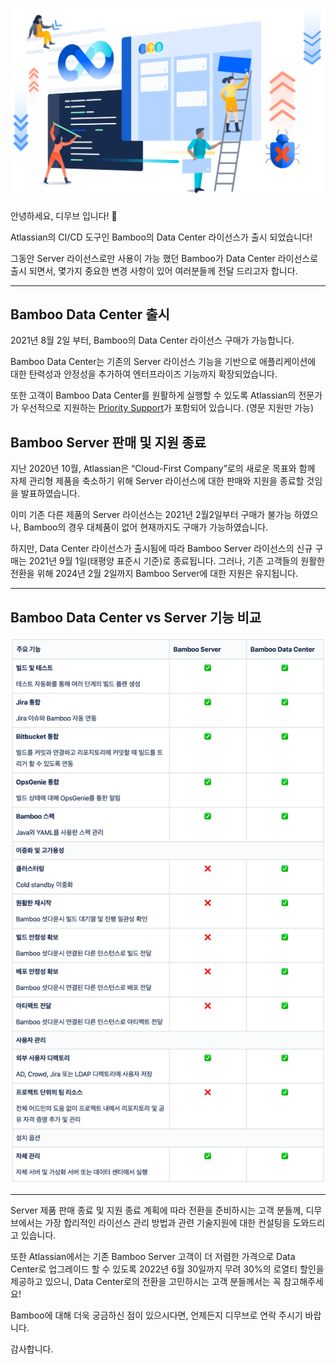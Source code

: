 ![banner](/assets/images/blog/bamboo1.png)

안녕하세요, 디무브 입니다! 🎈

Atlassian의 CI/CD 도구인 Bamboo의 Data Center 라이선스가 출시 되었습니다!

그동안 Server 라이선스로만 사용이 가능 했던 Bamboo가 Data Center 라이선스로 출시 되면서, 몇가지 중요한 변경 사항이 있어 여러분들께 전달 드리고자 합니다.

----------

## Bamboo Data Center 출시

2021년 8월 2일 부터, Bamboo의 Data Center 라이선스 구매가 가능합니다.

Bamboo Data Center는 기존의 Server 라이선스 기능을 기반으로 애플리케이션에 대한 탄력성과 안정성을 추가하여 엔터프라이즈 기능까지 확장되었습니다.

또한 고객이 Bamboo Data Center를 원활하게 실행할 수 있도록 Atlassian의 전문가가 우선적으로 지원하는 [Priority Support](https://www.atlassian.com/enterprise/support-services?tab=server-dc&utm_source=alert-email&utm_medium=email&utm_campaign=bamboo-ga_EML-10624&jobid=105144046&subid=1597367026)가 포함되어 있습니다. (영문 지원만 가능)

## Bamboo Server 판매 및 지원 종료

지난 2020년 10월, Atlassian은 “Cloud-First Company”로의 새로운 목표와 함께 자체 관리형 제품을 축소하기 위해 Server 라이선스에 대한 판매와 지원을 종료할 것임을 발표하였습니다.

이미 기존 다른 제품의 Server 라이선스는 2021년 2월2일부터 구매가 불가능 하였으나, Bamboo의 경우 대체품이 없어 현재까지도 구매가 가능하였습니다.

하지만, Data Center 라이선스가 출시됨에 따라 Bamboo Server 라이선스의 신규 구매는 2021년 9월 1일(태평양 표준시 기준)로 종료됩니다. 그러나, 기존 고객들의 원활한 전환을 위해 2024년 2월 2일까지 Bamboo Server에 대한 지원은 유지됩니다.

---
## Bamboo Data Center vs Server 기능 비교

![Feature Chart](/assets/images/blog/bamboo2.png)

---

Server 제품 판매 종료 및 지원 종료 계획에 따라 전환을 준비하시는 고객 분들께, 디무브에서는 가장 합리적인 라이선스 관리 방법과 관련 기술지원에 대한 컨설팅을 도와드리고 있습니다.

또한 Atlassian에서는 기존 Bamboo Server 고객이 더 저렴한 가격으로 Data Center로 업그레이드 할 수 있도록 2022년 6월 30일까지 무려 30%의 로열티 할인을 제공하고 있으니, Data Center로의 전환을 고민하시는 고객 분들께서는 꼭 참고해주세요!

Bamboo에 대해 더욱 궁금하신 점이 있으시다면, 언제든지 디무브로 연락 주시기 바랍니다.

감사합니다.

<!--stackedit_data:
eyJoaXN0b3J5IjpbLTQ2NzEwNjI1MSwtNjI0NTA2MTg0XX0=
-->